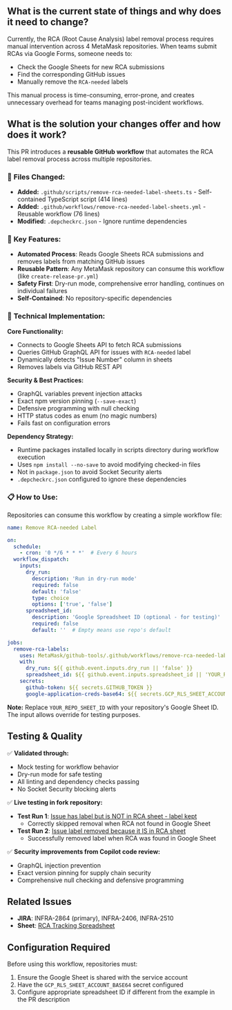 ## What is the current state of things and why does it need to change?

Currently, the RCA (Root Cause Analysis) label removal process requires manual intervention across 4 MetaMask repositories. When teams submit RCAs via Google Forms, someone needs to:
- Check the Google Sheets for new RCA submissions
- Find the corresponding GitHub issues
- Manually remove the `RCA-needed` labels

This manual process is time-consuming, error-prone, and creates unnecessary overhead for teams managing post-incident workflows.

## What is the solution your changes offer and how does it work?

This PR introduces a **reusable GitHub workflow** that automates the RCA label removal process across multiple repositories.

### 📁 **Files Changed:**
- **Added:** `.github/scripts/remove-rca-needed-label-sheets.ts` - Self-contained TypeScript script (414 lines)
- **Added:** `.github/workflows/remove-rca-needed-label-sheets.yml` - Reusable workflow (76 lines)
- **Modified:** `.depcheckrc.json` - Ignore runtime dependencies

### 🎯 **Key Features:**
- **Automated Process**: Reads Google Sheets RCA submissions and removes labels from matching GitHub issues
- **Reusable Pattern**: Any MetaMask repository can consume this workflow (like `create-release-pr.yml`)
- **Safety First**: Dry-run mode, comprehensive error handling, continues on individual failures
- **Self-Contained**: No repository-specific dependencies

### 🔧 **Technical Implementation:**

**Core Functionality:**
- Connects to Google Sheets API to fetch RCA submissions
- Queries GitHub GraphQL API for issues with `RCA-needed` label
- Dynamically detects "Issue Number" column in sheets
- Removes labels via GitHub REST API

**Security & Best Practices:**
- GraphQL variables prevent injection attacks
- Exact npm version pinning (`--save-exact`)
- Defensive programming with null checking
- HTTP status codes as enum (no magic numbers)
- Fails fast on configuration errors

**Dependency Strategy:**
- Runtime packages installed locally in scripts directory during workflow execution
- Uses `npm install --no-save` to avoid modifying checked-in files
- Not in `package.json` to avoid Socket Security alerts
- `.depcheckrc.json` configured to ignore these dependencies

### 📋 **How to Use:**
Repositories can consume this workflow by creating a simple workflow file:
```yaml
name: Remove RCA-needed Label

on:
  schedule:
    - cron: '0 */6 * * *'  # Every 6 hours
  workflow_dispatch:
    inputs:
      dry_run:
        description: 'Run in dry-run mode'
        required: false
        default: 'false'
        type: choice
        options: ['true', 'false']
      spreadsheet_id:
        description: 'Google Spreadsheet ID (optional - for testing)'
        required: false
        default: ''  # Empty means use repo's default

jobs:
  remove-rca-labels:
    uses: MetaMask/github-tools/.github/workflows/remove-rca-needed-label-sheets.yml@main
    with:
      dry_run: ${{ github.event.inputs.dry_run || 'false' }}
      spreadsheet_id: ${{ github.event.inputs.spreadsheet_id || 'YOUR_REPO_SHEET_ID' }}  # Required
    secrets:
      github-token: ${{ secrets.GITHUB_TOKEN }}
      google-application-creds-base64: ${{ secrets.GCP_RLS_SHEET_ACCOUNT_BASE64 }}
```

**Note:** Replace `YOUR_REPO_SHEET_ID` with your repository's Google Sheet ID. The input allows override for testing purposes.

## Testing & Quality

✅ **Validated through:**
- Mock testing for workflow behavior
- Dry-run mode for safe testing
- All linting and dependency checks passing
- No Socket Security blocking alerts

✅ **Live testing in fork repository:**
- **Test Run 1**: [Issue has label but is NOT in RCA sheet - label kept](https://github.com/consensys-test/metamask-extension-test-fork/actions/runs/17266390093)
  - Correctly skipped removal when RCA not found in Google Sheet
- **Test Run 2**: [Issue label removed because it IS in RCA sheet](https://github.com/consensys-test/metamask-extension-test-fork/actions/runs/17266424658/job/48999524636)
  - Successfully removed label when RCA was found in Google Sheet

✅ **Security improvements from Copilot code review:**
- GraphQL injection prevention
- Exact version pinning for supply chain security
- Comprehensive null checking and defensive programming

## Related Issues

- **JIRA**: INFRA-2864 (primary), INFRA-2406, INFRA-2510
- **Sheet**: [RCA Tracking Spreadsheet](https://docs.google.com/spreadsheets/d/1Y16QEnDwZuR3DAQIe3T5LTWy1ye07GNYqxIei_cMg24/)

## Configuration Required

Before using this workflow, repositories must:
1. Ensure the Google Sheet is shared with the service account
2. Have the `GCP_RLS_SHEET_ACCOUNT_BASE64` secret configured
3. Configure appropriate spreadsheet ID if different from the example in the PR description
